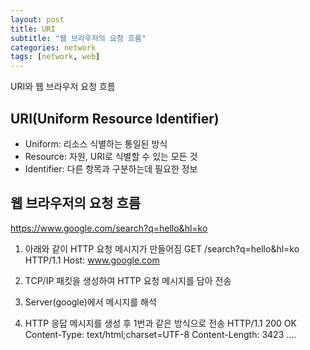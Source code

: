 ```yaml
---
layout: post
title: URI
subtitle: "웹 브라우저의 요청 흐름"
categories: network
tags: [network, web]
---
```


URI와 웹 브라우저 요청 흐름

## URI(Uniform Resource Identifier)

- Uniform: 리소스 식별하는 통일된 방식
- Resource: 자원, URI로 식별할 수 있는 모든 것 
- Identifier: 다른 항목과 구분하는데 필요한 정보

## 웹 브라우저의 요청 흐름
 
https://www.google.com/search?q=hello&hl=ko

1. 아래와 같이 HTTP 요청 메시지가 만들어짐
GET /search?q=hello&hl=ko HTTP/1.1
Host: www.google.com

2. TCP/IP 패킷을 생성하여 HTTP 요청 메시지를 담아 전송
3. Server(google)에서 메시지를 해석
4. HTTP 응답 메시지를 생성 후 1번과 같은 방식으로 전송 
HTTP/1.1 200 OK
Content-Type: text/html;charset=UTF-8
Content-Length: 3423 ....

